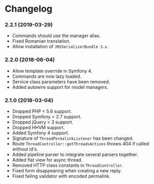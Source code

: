 Changelog
=========

### 2.2.1 (2019-03-29)

* Commands should use the manager alias.
* Fixed Romanian translation.
* Allow installation of `JMSSerializerBundle 3.x`.

### 2.2.0 (2018-06-04)

* Allow template override in Symfony 4.
* Commands are now lazy loaded.
* Service class parameters have been removed.
* Added autowire support for model managers.

### 2.1.0 (2018-03-04)

* Dropped PHP < 5.6 support.
* Dropped Symfony < 2.7 support.
* Dropped jQuery < 3 support.
* Dropped HHVM support.
* Added Symfony 4 support.
* Signature of `ThreadPermalinkListener` has been changed.
* Route `ThreadController::getThreadsActions` throws 404 if called without id's.
* Added pipeline parser to integrate several parsers together.
* Added flat view for async thread.
* Removed HTTP class constants in `ThreadController`.
* Fixed form disappearing when creating a new reply.
* Fixed failing validator with encoded permalink.
